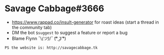 # Savage Cabbage#3666
 - https://www.rappad.co/insult-generator for roast ideas (start a thread in the community tab)
 - DM the bot `$suggest` to suggest a feature or report a bug
 - Blame Flynn ¯\\_(ツ)_/¯   (͡° ͜ʖ ͡°)

```PS the website is: http://savagecabbage.tk```
